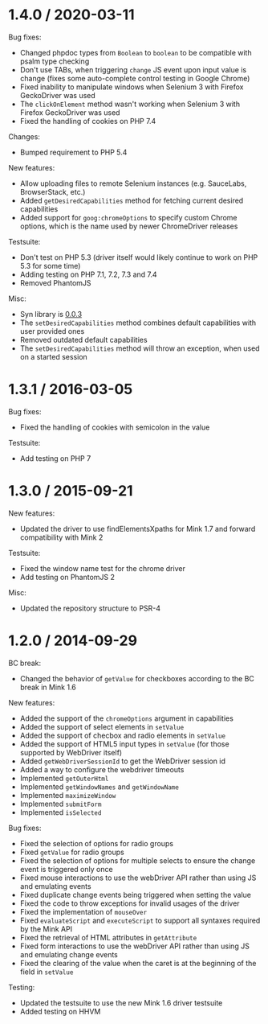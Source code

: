 1.4.0 / 2020-03-11
==================

Bug fixes:

* Changed phpdoc types from `Boolean` to `boolean` to be compatible with psalm type checking
* Don't use TABs, when triggering `change` JS event upon input value is change (fixes some auto-complete control testing in Google Chrome)
* Fixed inability to manipulate windows when Selenium 3 with Firefox GeckoDriver was used
* The `clickOnElement` method wasn't working when Selenium 3 with Firefox GeckoDriver was used
* Fixed the handling of cookies on PHP 7.4

Changes:

* Bumped requirement to PHP 5.4

New features:

* Allow uploading files to remote Selenium instances (e.g. SauceLabs, BrowserStack, etc.)
* Added `getDesiredCapabilities` method for fetching current desired capabilities
* Added support for `goog:chromeOptions` to specify custom Chrome options, which is the name used by newer ChromeDriver releases

Testsuite:

* Don't test on PHP 5.3 (driver itself would likely continue to work on PHP 5.3 for some time)
* Adding testing on PHP 7.1, 7.2, 7.3 and 7.4
* Removed PhantomJS

Misc:

* Syn library is [0.0.3](https://github.com/bitovi/syn/tree/v0.0.3)
* The `setDesiredCapabilities` method combines default capabilities with user provided ones
* Removed outdated default capabilities
* The `setDesiredCapabilities` method will throw an exception, when used on a started session

1.3.1 / 2016-03-05
==================

Bug fixes:

* Fixed the handling of cookies with semicolon in the value

Testsuite:

* Add testing on PHP 7

1.3.0 / 2015-09-21
==================

New features:

* Updated the driver to use findElementsXpaths for Mink 1.7 and forward compatibility with Mink 2

Testsuite:

* Fixed the window name test for the chrome driver
* Add testing on PhantomJS 2

Misc:

* Updated the repository structure to PSR-4

1.2.0 / 2014-09-29
==================

BC break:

* Changed the behavior of `getValue` for checkboxes according to the BC break in Mink 1.6

New features:

* Added the support of the `chromeOptions` argument in capabilities
* Added the support of select elements in `setValue`
* Added the support of checbox and radio elements in `setValue`
* Added the support of HTML5 input types in `setValue` (for those supported by WebDriver itself)
* Added `getWebDriverSessionId` to get the WebDriver session id
* Added a way to configure the webdriver timeouts
* Implemented `getOuterHtml`
* Implemented `getWindowNames` and `getWindowName`
* Implemented `maximizeWindow`
* Implemented `submitForm`
* Implemented `isSelected`

Bug fixes:

* Fixed the selection of options for radio groups
* Fixed `getValue` for radio groups
* Fixed the selection of options for multiple selects to ensure the change event is triggered only once
* Fixed mouse interactions to use the webDriver API rather than using JS and emulating events
* Fixed duplicate change events being triggered when setting the value
* Fixed the code to throw exceptions for invalid usages of the driver
* Fixed the implementation of `mouseOver`
* Fixed `evaluateScript` and `executeScript` to support all syntaxes required by the Mink API
* Fixed the retrieval of HTML attributes in `getAttribute`
* Fixed form interactions to use the webDriver API rather than using JS and emulating change events
* Fixed the clearing of the value when the caret is at the beginning of the field in `setValue`

Testing:

* Updated the testsuite to use the new Mink 1.6 driver testsuite
* Added testing on HHVM
